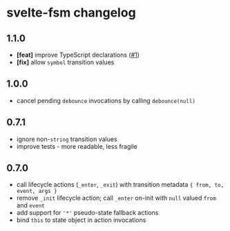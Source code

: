 # svelte-fsm changelog

## 1.1.0

- **[feat]** improve TypeScript declarations ([#1](https://github.com/kenkunz/svelte-fsm/pull/1))
- **[fix]** allow `symbol` transition values

## 1.0.0

- cancel pending `debounce` invocations by calling `debounce(null)`

## 0.7.1

- ignore non-`string` transition values
- improve tests - more readable, less fragile

## 0.7.0

- call lifecycle actions (`_enter`, `_exit`) with transition metadata `{ from, to, event, args }`
- remove `_init` lifecycle action; call `_enter` on-init with `null` valued `from` and `event`
- add support for `'*'` pseudo-state fallback actions
- bind `this` to state object in action invocations
